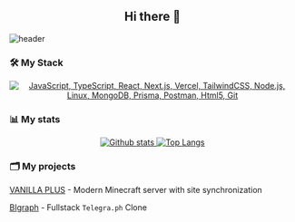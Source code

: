 <h2 align="center">Hi there 👋</h2>

![header](https://i.imgur.com/crBjV1P.png)

### 🛠️ My Stack

<p align="center">
  <a href="#">
    <img src="https://skillicons.dev/icons?i=js,ts,react,nextjs,vercel,tailwindcss,nodejs,linux,mongodb,prisma,postman,html,git" alt="JavaScript, TypeScript, React, Next.js, Vercel, TailwindCSS, Node.js, Linux, MongoDB, Prisma, Postman, Html5, Git">
  </a>
</p>

### 📊 My stats

<p align="center">
  <a href="#">
    <img src="https://github-readme-stats.vercel.app/api?username=b1rd0w&show_icons=true&hide_rank=true&custom_title=Stats&count_private=true&hide=stars,issues&theme=transparent&border_color=0e1117" alt="Github stats" />
    <img src="https://github-readme-stats.vercel.app/api/top-langs/?username=b1rd0w&layout=compact&count_private=true&theme=transparent&border_color=0e1117" alt="Top Langs">
  </a>
</p>

### 🗂️ My projects

[VANILLA PLUS](https://vanilla-plus.ru) - Modern Minecraft server with site synchronization

[BIgraph](https://bigraph.vercel.app) - Fullstack `Telegra.ph` Clone
